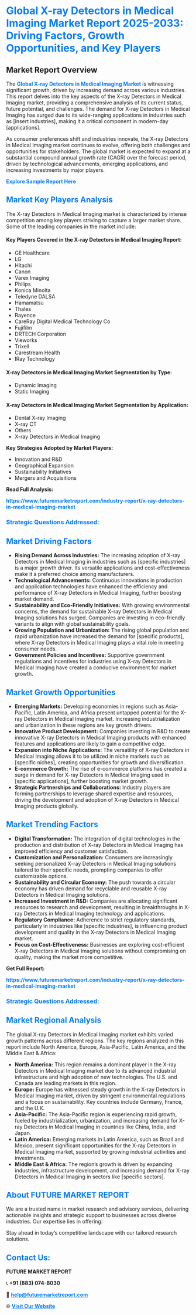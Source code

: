 <h1 style="color: #007BFF;">Global X-ray Detectors in Medical Imaging Market Report 2025-2033: Driving Factors, Growth Opportunities, and Key Players</h1>

<section id="overview">
<h2>Market Report Overview</h2>
<p>The <a href="https://www.futuremarketreport.com/industry-report/x-ray-detectors-in-medical-imaging-market" style="color: #007BFF; text-decoration: none;"><strong>Global X-ray Detectors in Medical Imaging Market</strong></a> is witnessing significant growth, driven by increasing demand across various industries. This report delves into the key aspects of the X-ray Detectors in Medical Imaging market, providing a comprehensive analysis of its current status, future potential, and challenges. The demand for X-ray Detectors in Medical Imaging has surged due to its wide-ranging applications in industries such as [insert industries], making it a critical component in modern-day [applications].</p>
<p>As consumer preferences shift and industries innovate, the X-ray Detectors in Medical Imaging market continues to evolve, offering both challenges and opportunities for stakeholders. The global market is expected to expand at a substantial compound annual growth rate (CAGR) over the forecast period, driven by technological advancements, emerging applications, and increasing investments by major players.</p>
</section>

<section id="overview">
<p><a href="https://www.futuremarketreport.com/request-sample/reportId=123002" style="color: #007BFF; text-decoration: none;"><strong>Explore Sample Report Here</strong></a></p>
</section>

<section id="key-players">
<h2 style="color: #007BFF;">Market Key Players Analysis</h2>
<p>The X-ray Detectors in Medical Imaging market is characterized by intense competition among key players striving to capture a larger market share. Some of the leading companies in the market include:</p>
<h4>Key Players Covered in the X-ray Detectors in Medical Imaging Report:</h4>
<ul><li>GE Healthcare</li><li>LG</li><li>Hitachi</li><li>Canon</li><li>Varex Imaging</li><li>Philips</li><li>Konica Minolta</li><li>Teledyne DALSA</li><li>Hamamatsu</li><li>Thales</li><li>Rayence</li><li>CareRay Digital Medical Technology Co</li><li>Fujifilm</li><li>DRTECH Corporation</li><li>Vieworks</li><li>Trixell</li><li>Carestream Health</li><li>IRay Technology</li></ul>
<h4>X-ray Detectors in Medical Imaging Market Segmentation by Type:</h4>
<ul><li>Dynamic Imaging</li><li>Static Imaging</li></ul>

<h4>X-ray Detectors in Medical Imaging Market Segmentation by Application:</h4>
<ul><li>Dental X-ray Imaging</li><li>X-ray CT</li><li>Others</li><li>X-ray Detectors in Medical Imaging</li></ul>
<p><strong>Key Strategies Adopted by Market Players:</strong></p>
<ul>
<li>Innovation and R&D</li>
<li>Geographical Expansion</li>
<li>Sustainability Initiatives</li>
<li>Mergers and Acquisitions</li>
</ul>
</section>

<section>
<p><strong>Read Full Analysis: </strong></p><a href="https://www.futuremarketreport.com/industry-report/x-ray-detectors-in-medical-imaging-market" style="color: #007BFF; text-decoration: none;"><strong>https://www.futuremarketreport.com/industry-report/x-ray-detectors-in-medical-imaging-market</strong></a>
<h3 style="color: #007BFF;">Strategic Questions Addressed:</h3>
</section>

<section id="driving-factors">
<h2 style="color: #007BFF;">Market Driving Factors</h2>
<ul>
<li><strong>Rising Demand Across Industries:</strong> The increasing adoption of X-ray Detectors in Medical Imaging in industries such as [specific industries] is a major growth driver. Its versatile applications and cost-effectiveness make it a preferred choice among manufacturers.</li>
<li><strong>Technological Advancements:</strong> Continuous innovations in production and application technologies have enhanced the efficiency and performance of X-ray Detectors in Medical Imaging, further boosting market demand.</li>
<li><strong>Sustainability and Eco-Friendly Initiatives:</strong> With growing environmental concerns, the demand for sustainable X-ray Detectors in Medical Imaging solutions has surged. Companies are investing in eco-friendly variants to align with global sustainability goals.</li>
<li><strong>Growing Population and Urbanization:</strong> The rising global population and rapid urbanization have increased the demand for [specific products], where X-ray Detectors in Medical Imaging plays a vital role in meeting consumer needs.</li>
<li><strong>Government Policies and Incentives:</strong> Supportive government regulations and incentives for industries using X-ray Detectors in Medical Imaging have created a conducive environment for market growth.</li>
</ul>
</section>

<section id="growth-opportunities">
<h2 style="color: #007BFF;">Market Growth Opportunities</h2>
<ul>
<li><strong>Emerging Markets:</strong> Developing economies in regions such as Asia-Pacific, Latin America, and Africa present untapped potential for the X-ray Detectors in Medical Imaging market. Increasing industrialization and urbanization in these regions are key growth drivers.</li>
<li><strong>Innovative Product Development:</strong> Companies investing in R&D to create innovative X-ray Detectors in Medical Imaging products with enhanced features and applications are likely to gain a competitive edge.</li>
<li><strong>Expansion into Niche Applications:</strong> The versatility of X-ray Detectors in Medical Imaging allows it to be utilized in niche markets such as [specific niches], creating opportunities for growth and diversification.</li>
<li><strong>E-commerce Growth:</strong> The rise of e-commerce platforms has created a surge in demand for X-ray Detectors in Medical Imaging used in [specific applications], further boosting market growth.</li>
<li><strong>Strategic Partnerships and Collaborations:</strong> Industry players are forming partnerships to leverage shared expertise and resources, driving the development and adoption of X-ray Detectors in Medical Imaging products globally.</li>
</ul>
</section>

<section id="trending-factors">
<h2 style="color: #007BFF;">Market Trending Factors</h2>
<ul>
<li><strong>Digital Transformation:</strong> The integration of digital technologies in the production and distribution of X-ray Detectors in Medical Imaging has improved efficiency and customer satisfaction.</li>
<li><strong>Customization and Personalization:</strong> Consumers are increasingly seeking personalized X-ray Detectors in Medical Imaging solutions tailored to their specific needs, prompting companies to offer customizable options.</li>
<li><strong>Sustainability and Circular Economy:</strong> The push towards a circular economy has driven demand for recyclable and reusable X-ray Detectors in Medical Imaging solutions.</li>
<li><strong>Increased Investment in R&D:</strong> Companies are allocating significant resources to research and development, resulting in breakthroughs in X-ray Detectors in Medical Imaging technology and applications.</li>
<li><strong>Regulatory Compliance:</strong> Adherence to strict regulatory standards, particularly in industries like [specific industries], is influencing product development and quality in the X-ray Detectors in Medical Imaging market.</li>
<li><strong>Focus on Cost-Effectiveness:</strong> Businesses are exploring cost-efficient X-ray Detectors in Medical Imaging solutions without compromising on quality, making the market more competitive.</li>
</ul>
</section>

<section>
<p><strong>Get Full Report: </strong></p><a href="https://www.futuremarketreport.com/industry-report/x-ray-detectors-in-medical-imaging-market" style="color: #007BFF; text-decoration: none;"><strong>https://www.futuremarketreport.com/industry-report/x-ray-detectors-in-medical-imaging-market</strong></a>
<h3 style="color: #007BFF;">Strategic Questions Addressed:</h3>
</section>


<section id="regional-analysis">
<h2 style="color: #007BFF;">Market Regional Analysis</h2>
<p>The global X-ray Detectors in Medical Imaging market exhibits varied growth patterns across different regions. The key regions analyzed in this report include North America, Europe, Asia-Pacific, Latin America, and the Middle East & Africa:</p>
<ul>
<li><strong>North America:</strong> This region remains a dominant player in the X-ray Detectors in Medical Imaging market due to its advanced industrial infrastructure and high adoption of new technologies. The U.S. and Canada are leading markets in this region.</li>
<li><strong>Europe:</strong> Europe has witnessed steady growth in the X-ray Detectors in Medical Imaging market, driven by stringent environmental regulations and a focus on sustainability. Key countries include Germany, France, and the U.K.</li>
<li><strong>Asia-Pacific:</strong> The Asia-Pacific region is experiencing rapid growth, fueled by industrialization, urbanization, and increasing demand for X-ray Detectors in Medical Imaging in countries like China, India, and Japan.</li>
<li><strong>Latin America:</strong> Emerging markets in Latin America, such as Brazil and Mexico, present significant opportunities for the X-ray Detectors in Medical Imaging market, supported by growing industrial activities and investments.</li>
<li><strong>Middle East & Africa:</strong> The region’s growth is driven by expanding industries, infrastructure development, and increasing demand for X-ray Detectors in Medical Imaging in sectors like [specific sectors].</li>
</ul>
</section>

<footer>
<h2 style="color: #007BFF;">About FUTURE MARKET REPORT</h2>
<p>We are a trusted name in market research and advisory services, delivering actionable insights and strategic support to businesses across diverse industries. Our expertise lies in offering:</p>

<p>Stay ahead in today’s competitive landscape with our tailored research solutions.</p>

<h2 style="color: #007BFF;">Contact Us:</h2>
<p><strong>FUTURE MARKET REPORT</strong></p>
<p>📞 <strong>+91 (883) 074-8030</strong></p>
<p>📧 <strong><a href="mailto:help@futuremarketreport.com" style="color: #007BFF;">help@futuremarketreport.com</a></strong></p>
<p>🌐 <strong><a href="https://www.futuremarketreport.com/" style="color: #007BFF;">Visit Our Website</a></strong></p>
</footer>